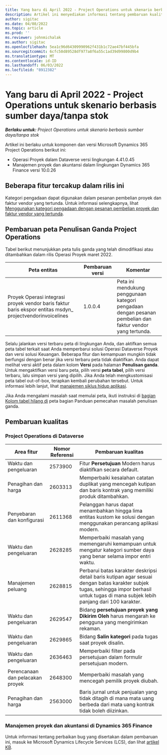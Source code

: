 ```yaml
---
title: Yang baru di April 2022 - Project Operations untuk skenario berbasis sumber daya/tanpa stok
description: Artikel ini menyediakan informasi tentang pembaruan kualitas yang tersedia dalam rilis April 2022 Microsoft Dynamics 365 Project Operations untuk skenario berbasis sumber daya/non-stok.
author: sigitac
ms.date: 04/08/2022
ms.topic: article
ms.prod: ''
ms.reviewer: johnmichalak
ms.author: sigitac
ms.openlocfilehash: 5ea1c96d64309990962f431b1c72ae47bf445bfa
ms.sourcegitcommit: 6cfc50d89528df977a8f6a55c1ad39d99800d9b4
ms.translationtype: MT
ms.contentlocale: id-ID
ms.lasthandoff: 06/03/2022
ms.locfileid: "8912382"
---
```

# <a name="whats-new-april-2022---project-operations-for-resourcenon-stocked-based-scenarios"></a>Yang baru di April 2022 - Project Operations untuk skenario berbasis sumber daya/tanpa stok

_**Berlaku untuk:** Project Operations untuk skenario berbasis sumber daya/tanpa stok_

Artikel ini berlaku untuk komponen dan versi Microsoft Dynamics 365 Project Operations berikut ini:

- Operasi Proyek dalam Dataverse versi lingkungan 4.41.0.45
- Manajemen proyek dan akuntansi dalam lingkungan Dynamics 365 Finance versi 10.0.26

## <a name="features-included-in-this-release"></a>Beberapa fitur tercakup dalam rilis ini

Kategori pengadaan dapat digunakan dalam pesanan pembelian proyek dan faktur vendor yang tertunda. Untuk informasi selengkapnya, lihat [Menggunakan kategori pengadaan dengan pesanan pembelian proyek dan faktur vendor yang tertunda](configure-procurement-categories.md).

## <a name="project-operations-dual-write-maps-updates"></a>Pembaruan peta Penulisan Ganda Project Operations

Tabel berikut menunjukkan peta tulis ganda yang telah dimodifikasi atau ditambahkan dalam rilis Operasi Proyek maret 2022.

| Peta entitas | Pembaruan versi | Komentar |
| -------------- | ------------------- | ------------|
| Proyek Operasi integrasi proyek vendor baris faktur baris ekspor entitas msdyn\_ projectvendorinvoicelines | 1.0.0.4 | Peta ini mendukung penggunaan kategori pengadaan dengan pesanan pembelian dan faktur vendor yang tertunda. |

Selalu jalankan versi terbaru peta di lingkungan Anda, dan aktifkan semua peta tabel terkait saat Anda memperbarui solusi Operasi Dataverse Proyek dan versi solusi Keuangan. Beberapa fitur dan kemampuan mungkin tidak berfungsi dengan benar jika versi terbaru peta tidak diaktifkan. Anda dapat melihat versi aktif peta dalam kolom **Versi** pada halaman **Penulisan ganda**. Untuk mengaktifkan versi baru peta, pilih versi **peta tabel**, pilih versi terbaru, lalu simpan versi yang dipilih. Jika Anda telah mengkustomisasi peta tabel out-of-box, terapkan kembali perubahan tersebut. Untuk informasi lebih lanjut, lihat [manajemen siklus hidup aplikasi](/dynamics365/fin-ops-core/dev-itpro/data-entities/dual-write/app-lifecycle-management).

Jika Anda mengalami masalah saat memulai peta, ikuti instruksi di [bagian Kolom tabel hilang di](/dynamics365/fin-ops-core/dev-itpro/data-entities/dual-write/dual-write-troubleshooting-finops-upgrades#missing-table-columns-issue-on-maps) peta bagian Panduan pemecahan masalah penulisan ganda.

## <a name="quality-updates"></a>Pembaruan kualitas

### <a name="project-operations-on-dataverse"></a>Project Operations di Dataverse

| Area fitur | Nomor Referensi | Pembaruan kualitas |
| ------------ | ---------------- | -------------- |
| Waktu dan pengeluaran | 2573900 | Fitur **Persetujuan** Modern harus diaktifkan secara default. |
| Penagihan dan harga | 2603313 | Memperbaiki kesalahan catatan duplikat yang mencegah kutipan dan baris kontrak yang memiliki produk ditambahkan. |
| Penyebaran dan konfigurasi | 2611368 | Pelanggan harus dapat menambahkan hingga lima entitas kustom ke solusi dengan menggunakan perancang aplikasi modern. |
| Waktu dan pengeluaran | 2628285 | Memperbaiki masalah yang memengaruhi kemampuan untuk mengatur kategori sumber daya yang benar selama impor entri waktu. |
|   Manajemen peluang| 2628815 | Perbarui batas karakter deskripsi detail baris kutipan agar sesuai dengan batas karakter subjek tugas, sehingga impor berhasil untuk tugas di mana subjek lebih panjang dari 100 karakter. |
| Waktu dan pengeluaran| 2629547 | Bidang **persetujuan proyek yang Dikirim Oleh** harus mengarah ke pengguna yang mengirimkan rekaman. |
| Waktu dan pengeluaran| 2629865 | Bidang **Salin kategori** pada tugas saat proyek disalin. |
| Waktu dan pengeluaran| 2636463 | Memperbaiki filter pada persetujuan dalam formulir persetujuan modern. |
| Perencanaan dan pelacakan proyek | 2648300 | Memperbaiki masalah yang mencegah pemilik proyek diubah. |
| Penagihan dan harga | 2563000 | Baris jurnal untuk penjualan yang tidak ditagih di mana mata uang berbeda dari mata uang kontrak tidak boleh diizinkan. |

### <a name="project-management-and-accounting-in-dynamics-365-finance"></a>Manajemen proyek dan akuntansi di Dynamics 365 Finance

Untuk informasi tentang perbaikan bug yang disertakan dalam pembaruan ini, masuk ke Microsoft Dynamics Lifecycle Services (LCS), dan lihat [artikel KB](https://fix.lcs.dynamics.com/Issue/Details?bugId=662864).
